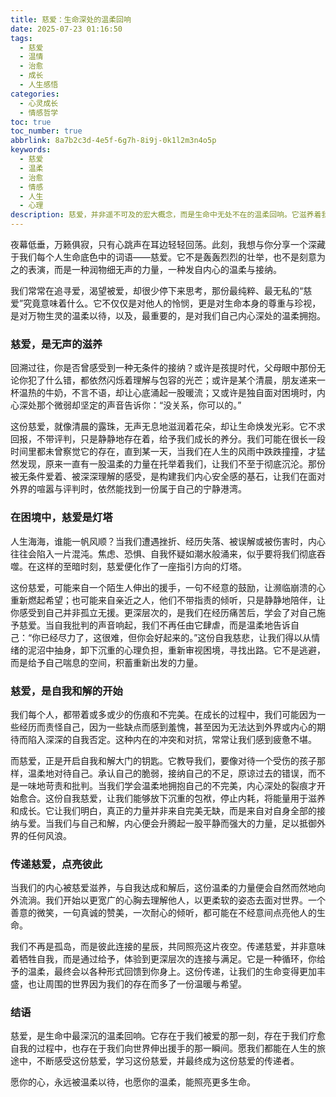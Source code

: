 ```yaml
---
title: 慈爱：生命深处的温柔回响
date: 2025-07-23 01:16:50
tags:
  - 慈爱
  - 温情
  - 治愈
  - 成长
  - 人生感悟
categories:
  - 心灵成长
  - 情感哲学
toc: true
toc_number: true
abbrlink: 8a7b2c3d-4e5f-6g7h-8i9j-0k1l2m3n4o5p
keywords:
  - 慈爱
  - 温柔
  - 治愈
  - 情感
  - 人生
  - 心理
description: 慈爱，并非遥不可及的宏大概念，而是生命中无处不在的温柔回响。它滋养着我们的灵魂，指引我们穿越迷雾，最终学会与自己和解，并向世界传递这份温暖。这篇文章将带你感受慈爱在生命中的细腻流淌，体会它如何成为我们内心最坚实的依靠。
---
```


夜幕低垂，万籁俱寂，只有心跳声在耳边轻轻回荡。此刻，我想与你分享一个深藏于我们每个人生命底色中的词语——慈爱。它不是轰轰烈烈的壮举，也不是刻意为之的表演，而是一种润物细无声的力量，一种发自内心的温柔与接纳。

我们常常在追寻爱，渴望被爱，却很少停下来思考，那份最纯粹、最无私的“慈爱”究竟意味着什么。它不仅仅是对他人的怜悯，更是对生命本身的尊重与珍视，是对万物生灵的温柔以待，以及，最重要的，是对我们自己内心深处的温柔拥抱。

### 慈爱，是无声的滋养

回溯过往，你是否曾感受到一种无条件的接纳？或许是孩提时代，父母眼中那份无论你犯了什么错，都依然闪烁着理解与包容的光芒；或许是某个清晨，朋友递来一杯温热的牛奶，不言不语，却让心底涌起一股暖流；又或许是独自面对困境时，内心深处那个微弱却坚定的声音告诉你：“没关系，你可以的。”

这份慈爱，就像清晨的露珠，无声无息地滋润着花朵，却让生命焕发光彩。它不求回报，不带评判，只是静静地存在着，给予我们成长的养分。我们可能在很长一段时间里都未曾察觉它的存在，直到某一天，当我们在人生的风雨中跌跌撞撞，才猛然发现，原来一直有一股温柔的力量在托举着我们，让我们不至于彻底沉沦。那份被无条件爱着、被深深理解的感受，是构建我们内心安全感的基石，让我们在面对外界的喧嚣与评判时，依然能找到一份属于自己的宁静港湾。

### 在困境中，慈爱是灯塔

人生海海，谁能一帆风顺？当我们遭遇挫折、经历失落、被误解或被伤害时，内心往往会陷入一片混沌。焦虑、恐惧、自我怀疑如潮水般涌来，似乎要将我们彻底吞噬。在这样的至暗时刻，慈爱便化作了一座指引方向的灯塔。

这份慈爱，可能来自一个陌生人伸出的援手，一句不经意的鼓励，让濒临崩溃的心重新燃起希望；也可能来自亲近之人，他们不带指责的倾听，只是静静地陪伴，让你感受到自己并非孤立无援。更深层次的，是我们在经历痛苦后，学会了对自己施予慈爱。当自我批判的声音响起，我们不再任由它肆虐，而是温柔地告诉自己：“你已经尽力了，这很难，但你会好起来的。”这份自我慈悲，让我们得以从情绪的泥沼中抽身，卸下沉重的心理负担，重新审视困境，寻找出路。它不是逃避，而是给予自己喘息的空间，积蓄重新出发的力量。

### 慈爱，是自我和解的开始

我们每个人，都带着或多或少的伤痕和不完美。在成长的过程中，我们可能因为一些经历而责怪自己，因为一些缺点而感到羞愧，甚至因为无法达到外界或内心的期待而陷入深深的自我否定。这种内在的冲突和对抗，常常让我们感到疲惫不堪。

而慈爱，正是开启自我和解大门的钥匙。它教导我们，要像对待一个受伤的孩子那样，温柔地对待自己。承认自己的脆弱，接纳自己的不足，原谅过去的错误，而不是一味地苛责和批判。当我们学会温柔地拥抱自己的不完美，内心深处的裂痕才开始愈合。这份自我慈爱，让我们能够放下沉重的包袱，停止内耗，将能量用于滋养和成长。它让我们明白，真正的力量并非来自完美无缺，而是来自对自身全部的接纳与爱。当我们与自己和解，内心便会升腾起一股平静而强大的力量，足以抵御外界的任何风浪。

### 传递慈爱，点亮彼此

当我们的内心被慈爱滋养，与自我达成和解后，这份温柔的力量便会自然而然地向外流淌。我们开始以更宽广的心胸去理解他人，以更柔软的姿态去面对世界。一个善意的微笑，一句真诚的赞美，一次耐心的倾听，都可能在不经意间点亮他人的生命。

我们不再是孤岛，而是彼此连接的星辰，共同照亮这片夜空。传递慈爱，并非意味着牺牲自我，而是通过给予，体验到更深层次的连接与满足。它是一种循环，你给予的温柔，最终会以各种形式回馈到你身上。这份传递，让我们的生命变得更加丰盛，也让周围的世界因为我们的存在而多了一份温暖与希望。

### 结语

慈爱，是生命中最深沉的温柔回响。它存在于我们被爱的那一刻，存在于我们疗愈自我的过程中，也存在于我们向世界伸出援手的那一瞬间。愿我们都能在人生的旅途中，不断感受这份慈爱，学习这份慈爱，并最终成为这份慈爱的传递者。

愿你的心，永远被温柔以待，也愿你的温柔，能照亮更多生命。